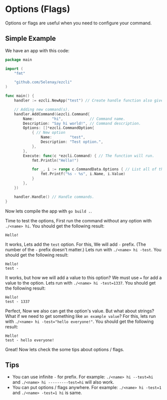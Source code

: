 # Options (Flags)

Options or flags are useful when you need to configure your command.

## Simple Example

We have an app with this code:

```go
package main

import (
    "fmt"

    "github.com/5elenay/ezcli"
)

func main() {
    handler := ezcli.NewApp("test") // Create handle function also gives built-in help command. So you dont need to write a help command yourself.

    // Adding new command(s).
    handler.AddCommand(&ezcli.Command{
        Name:        "hi",            // Command name.
        Description: "Say hi world!", // Command description.
        Options: []*ezcli.CommandOption{
            { // New option
                Name:        "test",
                Description: "Test option.",
            },
        },
        Execute: func(c *ezcli.Command) { // The function will run.
            fmt.Println("Hello!")

            for _, i := range c.CommandData.Options { // List all of the Options with values.
                fmt.Printf("%s - %s", i.Name, i.Value)
            }
        },
    })

    handler.Handle() // Handle commands.
}
```

Now lets compile the app with `go build .`.

Time to test the options, First run the command without any option with `./<name> hi`. You should get the following result:

```
Hello!
```

It works, Lets add the `test` option. For this, We will add `-` prefix. (The number of the `-` prefix doesn't matter.) Lets run with `./<name> hi -test`. You should get the following result:

```
Hello!
test -
```

It works, but how we will add a value to this option? We must use `=` for add a value to the option. Lets run with `./<name> hi -test=1337`. You should get the following result:

```
Hello!
test - 1337
```

Perfect, Now we also can get the option's value. But what about strings? What if we need to get something like `an example value`? For this, lets run with `./<name> hi -test="hello everyone!"`. You should get the following result:

```
Hello!
test - hello everyone!
```

Great! Now lets check the some tips about options / flags.

## Tips

- You can use infinite `-` for prefix. For example: `./<name> hi --test=hi` and `./<name> hi ---------test=hi` will also work.
- You can put options / flags anywhere. For example: `./<name> hi -test=1` and `./<name> -test=1 hi` is same.
